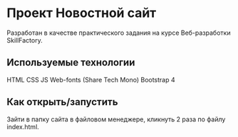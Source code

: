 # Проект Новостной сайт
Разработан в качестве практического задания на курсе Веб-разработки SkillFactory.

## Используемые технологии
HTML
CSS
JS
Web-fonts (Share Tech Mono)
Bootstrap 4

## Как открыть/запустить
Зайти в папку сайта в файловом менеджере, кликнуть 2 раза по файлу index.html.